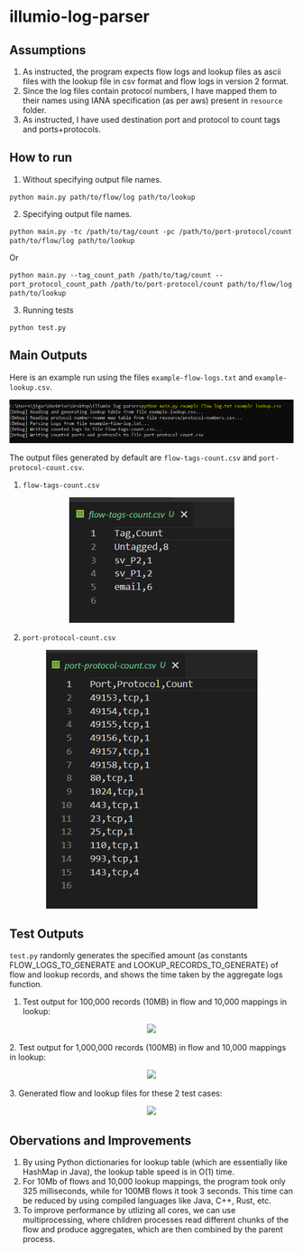# illumio-log-parser

## Assumptions
1. As instructed, the program expects flow logs and lookup files as ascii files with the lookup file in csv format and flow logs in version 2 format.
2. Since the log files contain protocol numbers, I have mapped them to their names using IANA specification (as per aws) present in ```resource``` folder.
3. As instructed, I have used destination port and protocol to count tags and ports+protocols.

## How to run
1. Without specifying output file names.  
  ```
  python main.py path/to/flow/log path/to/lookup
  ```
2. Specifying output file names.  
  ```
  python main.py -tc /path/to/tag/count -pc /path/to/port-protocol/count path/to/flow/log path/to/lookup
  ```
  Or  
  ```
  python main.py --tag_count_path /path/to/tag/count --port_protocol_count_path /path/to/port-protocol/count path/to/flow/log path/to/lookup
  ```
3. Running tests 
```
python test.py
```
## Main Outputs
Here is an example run using the files ``example-flow-logs.txt`` and ``example-lookup.csv``.

<p align="center">
  <img src="https://github.com/drone911/illumio-log-parser/blob/main/img/example-run.PNG?raw=true" />
</p>

The output files generated by default are ```flow-tags-count.csv``` and ```port-protocol-count.csv```.
1. ```flow-tags-count.csv```

<p align="center">
  <img src="https://github.com/drone911/illumio-log-parser/blob/main/img/flow-tags-count.PNG?raw=true" />
</p>

2. ```port-protocol-count.csv```

<p align="center">
  <img src="https://github.com/drone911/illumio-log-parser/blob/main/img/port-protocol-count.PNG?raw=true" />
</p>

## Test Outputs
```test.py``` randomly generates the specified amount (as constants FLOW_LOGS_TO_GENERATE and LOOKUP_RECORDS_TO_GENERATE) of flow and lookup records, and shows the time taken by the aggregate logs function.  
1. Test output for 100,000 records (10MB) in flow and 10,000 mappings in lookup:
<p align="center">
  <img src="https://github.com/drone911/illumio-log-parser/blob/main/img/test-output-100000-flow-10000-lookups.PNG?raw=true" />
</p>
2. Test output for 1,000,000 records (100MB) in flow and 10,000 mappings in lookup:
<p align="center">
  <img src="https://github.com/drone911/illumio-log-parser/blob/main/img/test-output-1000000-flow-10000-lookups.PNG?raw=true" />
</p>
3. Generated flow and lookup files for these 2 test cases:
<p align="center">
  <img src="https://github.com/drone911/illumio-log-parser/blob/main/img/test-file-sizes.PNG?raw=true" />
</p>

## Obervations and Improvements
1. By using Python dictionaries for lookup table (which are essentially like HashMap in Java), the lookup table speed is in O(1) time.
2. For 10Mb of flows and 10,000 lookup mappings, the program took only 325 milliseconds, while for 100MB flows it took 3 seconds. This time can be reduced by using compiled languages like Java, C++, Rust, etc.
3. To improve performance by utlizing all cores, we can use multiprocessing, where children processes read different chunks of the flow and produce aggregates, which are then combined by the parent process.
